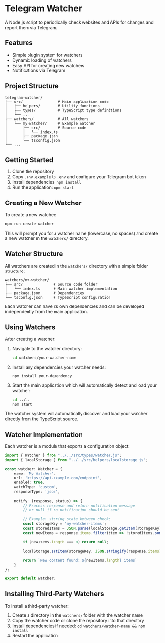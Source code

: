 # Telegram Watcher

A Node.js script to periodically check websites and APIs for changes and report them via Telegram.

## Features

- Simple plugin system for watchers
- Dynamic loading of watchers
- Easy API for creating new watchers
- Notifications via Telegram

## Project Structure

```
telegram-watcher/
├── src/                # Main application code
│   ├── helpers/        # Utility functions
│   ├── types/          # TypeScript type definitions
│   └── ...
├── watchers/           # All watchers
│   └── my-watcher/     # Example watcher
│       ├── src/        # Source code
│       │   └── index.ts
│       ├── package.json
│       └── tsconfig.json
└── ...
```

## Getting Started

1. Clone the repository
2. Copy `.env.example` to `.env` and configure your Telegram bot token
3. Install dependencies: `npm install`
4. Run the application: `npm start`

## Creating a New Watcher

To create a new watcher:

```bash
npm run create-watcher
```

This will prompt you for a watcher name (lowercase, no spaces) and create a new watcher in the `watchers/` directory.

## Watcher Structure

All watchers are created in the `watchers/` directory with a simple folder structure:

```
watchers/my-watcher/
├── src/              # Source code folder
│   └── index.ts      # Main watcher implementation
├── package.json      # Dependencies
└── tsconfig.json     # TypeScript configuration
```

Each watcher can have its own dependencies and can be developed independently from the main application.

## Using Watchers

After creating a watcher:

1. Navigate to the watcher directory:
   ```bash
   cd watchers/your-watcher-name
   ```
   
2. Install any dependencies your watcher needs:
   ```bash
   npm install your-dependency
   ```
   
3. Start the main application which will automatically detect and load your watcher:
   ```bash
   cd ../..
   npm start
   ```

The watcher system will automatically discover and load your watcher directly from the TypeScript source.

## Watcher Implementation

Each watcher is a module that exports a configuration object:

```typescript
import { Watcher } from "../../src/types/watcher.js";
import { localStorage } from "../../src/helpers/localstorage.js";

const watcher: Watcher = {
    name: 'My Watcher',
    url: 'https://api.example.com/endpoint',
    enabled: true,
    watchType: 'custom',
    responseType: 'json',
    
    notify: (response, status) => {
        // Process response and return notification message
        // or null if no notification should be sent
        
        // Example: storing state between checks
        const storageKey = 'my-watcher-items';
        const storedItems = JSON.parse(localStorage.getItem(storageKey) || '[]');
        const newItems = response.items.filter(item => !storedItems.some(s => s.id === item.id));
        
        if (newItems.length === 0) return null;
        
        localStorage.setItem(storageKey, JSON.stringify(response.items));
        
        return `New content found: ${newItems.length} items`;
    }
};

export default watcher;
```

## Installing Third-Party Watchers

To install a third-party watcher:

1. Create a directory in the `watchers/` folder with the watcher name
2. Copy the watcher code or clone the repository into that directory
3. Install dependencies if needed: `cd watchers/watcher-name && npm install`
4. Restart the application 